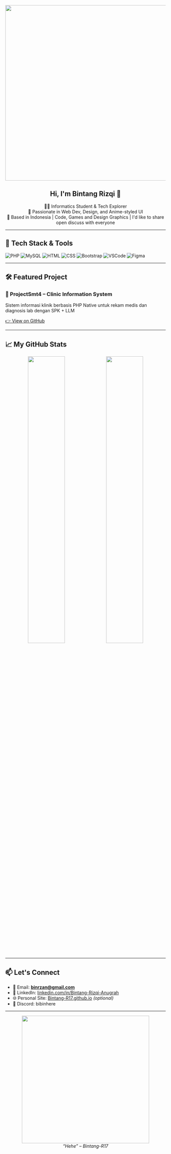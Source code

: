 <!-- HEADER HIASAN -->
<p align="center">
  <img src="https://media.giphy.com/media/v1.Y2lkPTc5MGI3NjExNnk0eWp5anN5MDI0cTJ5dHRvZDRjemNsZnlpcGJqeG50a2o1Mjk0YyZlcD12MV9naWZzX3NlYXJjaCZjdD1n/wkW0maGDN1eSc/giphy.gif" width="550px" >
</p>

<h2 align="center">Hi, I'm Bintang Rizqi 🌟</h2>

<p align="center">
  🧑‍💻 Informatics Student & Tech Explorer <br>
  💬 Passionate in Web Dev, Design, and Anime-styled UI <br>
  📍 Based in Indonesia | Code, Games and Design Graphics
 | I'd like to share open discuss with everyone
</p>

---

## 🚀 Tech Stack & Tools

![PHP](https://img.shields.io/badge/-PHP-777BB4?style=for-the-badge&logo=php&logoColor=white)
![MySQL](https://img.shields.io/badge/-MySQL-00758F?style=for-the-badge&logo=mysql&logoColor=white)
![HTML](https://img.shields.io/badge/-HTML-E34F26?style=for-the-badge&logo=html5&logoColor=white)
![CSS](https://img.shields.io/badge/-CSS-1572B6?style=for-the-badge&logo=css3&logoColor=white)
![Bootstrap](https://img.shields.io/badge/-Bootstrap-563D7C?style=for-the-badge&logo=bootstrap&logoColor=white)
![VSCode](https://img.shields.io/badge/-VSCode-007ACC?style=for-the-badge&logo=visual-studio-code&logoColor=white)
![Figma](https://img.shields.io/badge/-Figma-F24E1E?style=for-the-badge&logo=figma&logoColor=white)

---

## 🛠 Featured Project

### 🏥 ProjectSmt4 – Clinic Information System  
Sistem informasi klinik berbasis PHP Native untuk rekam medis dan diagnosis lab dengan SPK + LLM

[👉 View on GitHub](https://github.com/Bintang-R17/ProjectSmt4)

---

## 📈 My GitHub Stats

<p align="center">
  <img src="https://github-readme-stats.vercel.app/api?username=Bintang-R17&show_icons=true&theme=tokyonight&hide_border=true" width="48%" />
  <img src="https://github-readme-stats.vercel.app/api/top-langs/?username=Bintang-R17&layout=compact&theme=tokyonight&hide_border=true" width="48%" />
</p>

---

## 📫 Let's Connect

- 📮 Email: **binrzan@gmail.com**
- 💼 LinkedIn: [linkedin.com/in/Bintang-Rizqi-Anugrah](https://linkedin.com/in/Bintang-Rizqi-Anugrah)
- 🌐 Personal Site: [Bintang-R17.github.io](https://Bintang-R17.github.io) *(optional)*
- 💬 Discord: bibinhere 

---

<p align="center">
  <img src="https://media.giphy.com/media/v1.Y2lkPTc5MGI3NjExcnA3MTYxM2YxOXVnZno1ZzN2aWw3YjNseWd0MWR5cmV0NmIzcHZ3ZyZlcD12MV9naWZzX3NlYXJjaCZjdD1n/bqSkJ4IwNcoZG/giphy.gif" width="400px"><br>
  <i>“Hehe” – Bintang-R17</i>
</p>


